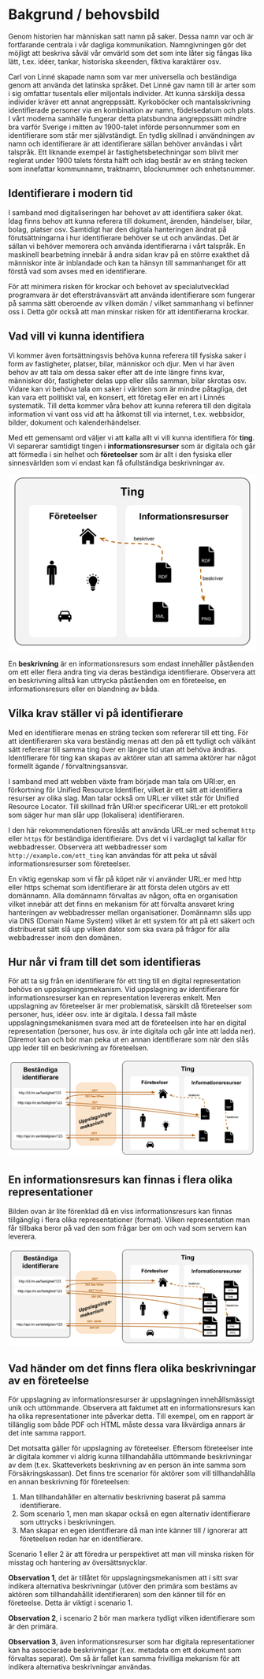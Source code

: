 # Bakgrund / behovsbild

Genom historien har människan satt namn på saker. Dessa namn var och är fortfarande centrala i vår dagliga kommunikation. Namngivningen gör det möjligt att beskriva såväl vår omvärld som det som inte låter sig fångas lika lätt, t.ex. idéer, tankar, historiska skeenden, fiktiva karaktärer osv.

Carl von Linné skapade namn som var mer universella och beständiga genom att använda det latinska språket. Det Linné gav namn till är arter som i sig omfattar tusentals eller miljontals individer. Att kunna särskilja dessa individer kräver ett annat angreppssätt. Kyrkoböcker och mantalsskrivning identifierade personer via en kombination av namn, födelsedatum och plats. I vårt moderna samhälle fungerar detta platsbundna angreppssätt mindre bra varför Sverige i mitten av 1900-talet införde personnummer som en identifierare som står mer självständigt. En tydlig skillnad i användningen av namn och identifierare är att identifierare sällan behöver användas i vårt talspråk. Ett liknande exempel är fastighetsbetechningar som blivit mer reglerat under 1900 talets första hälft och idag består av en sträng tecken som innefattar kommunnamn, traktnamn, blocknummer och enhetsnummer.

## Identifierare i modern tid
I samband med digitaliseringen har behovet av att identifiera saker ökat. Idag finns behov att kunna referera till dokument, ärenden, händelser, bilar, bolag, platser osv. Samtidigt har den digitala hanteringen ändrat på förutsättningarna i hur identifierare behöver se ut och användas. Det är sällan vi behöver memorera och använda identifierarna i vårt talspråk. En maskinell bearbetning innebär å andra sidan krav på en större exakthet då människor inte är inblandade och kan ta hänsyn till sammanhanget för att förstå vad som avses med en identifierare.

För att minimera risken för krockar och behovet av specialutvecklad programvara är det eftersträvansvärt att använda identifierare som fungerar på samma sätt oberoende av vilken domän / vilket sammanhang vi befinner oss i. Detta gör också att man minskar risken för att identifierarna krockar.

## Vad vill vi kunna identifiera
Vi kommer även fortsättningsvis behöva kunna referera till fysiska saker i form av fastigheter, platser, bilar, människor och djur. Men vi har även behov av att tala om dessa saker efter att de inte längre finns kvar, människor dör, fastigheter delas upp eller slås samman, bilar skrotas osv. Vidare kan vi behöva tala om saker i världen som är mindre påtagliga, det kan vara ett politiskt val, en konsert, ett företag eller en art i Linnés systematik. Till detta kommer våra behov att kunna referera till den digitala information vi vant oss vid att ha åtkomst till via internet, t.ex. webbsidor, bilder, dokument och kalenderhändelser.

Med ett gemensamt ord väljer vi att kalla allt vi vill kunna identifiera för **ting**. Vi separerar samtidigt tingen i **informationsresurser** som är digitala och går att förmedla i sin helhet och **företeelser** som är allt i den fysiska eller sinnesvärlden som vi endast kan få ofullständiga beskrivningar av. 

![](pics/ting.svg)

En **beskrivning** är en informationsresurs som endast innehåller påståenden om ett eller flera andra ting via deras beständiga identifierare. Observera att en beskrivning alltså kan uttrycka påståenden om en företeelse, en informationsresurs eller en blandning av båda.

## Vilka krav ställer vi på identifierare

Med en identifierare menas en sträng tecken som refererar till ett ting. För att identifieraren ska vara beständig menas att den på ett tydligt och välkänt sätt refererar till samma ting över en längre tid utan att behöva ändras. Identifierare för ting kan skapas av aktörer utan att samma aktörer har något formellt ägande / förvaltningsansvar.

I samband med att webben växte fram började man tala om URI:er, en förkortning för Unified Resource Identifier, vilket är ett sätt att identifiera resurser av olika slag. Man talar också om URL:er vilket står för Unified Resource Locator. Till skillnad från URI:er specificerar URL:er ett protokoll som säger hur man slår upp (lokalisera) identifieraren.

I den här rekommendationen föreslås att använda URL:er med schemat `http` eller `https` för beständiga identifierare. Dvs det vi i vardagligt tal kallar för webbadresser. Observera att webbadresser som `http://example.com/ett_ting` kan användas för att peka ut såväl informationsresurser som företeelser.

En viktig egenskap som vi får på köpet när vi använder URL:er med http eller https schemat som identifierare är att första delen utgörs av ett domännamn. Alla domännamn förvaltas av någon, ofta en organisation vilket innebär att det finns en mekanism för att förvalta ansvaret kring hanteringen av webbadresser mellan organisationer. Domännamn slås upp via DNS (Domain Name System) vilket är ett system för att på ett säkert och distribuerat sätt slå upp vilken dator som ska svara på frågor för alla webbadresser inom den domänen.

## Hur når vi fram till det som identifieras
För att ta sig från en identifierare för ett ting till en digital representation behövs en uppslagningsmekanism. Vid uppslagning av identifierare för informationsresurser kan en representation levereras enkelt. Men uppslagning av företeelser är mer problematisk, särskilt då företeelser som personer, hus, idéer osv. inte är digitala. I dessa fall måste uppslagningsmekanismen svara med att de företeelsen inte har en digital representation (personer, hus osv. är inte digitala och går inte att ladda ner). Däremot kan och bör man peka ut en annan identifierare som när den slås upp leder till en beskrivning av företeelsen.

![](pics/uppslagning.svg)

## En informationsresurs kan finnas i flera olika representationer
Bilden ovan är lite förenklad då en viss informationsresurs kan finnas tillgänglig i flera olika representationer (format). Vilken representation man får tillbaka beror på vad den som frågar ber om och vad som servern kan leverera.

![](pics/representation.svg)

## Vad händer om det finns flera olika beskrivningar av en företeelse

För uppslagning av informationsresurser är uppslagningen innehållsmässigt unik och uttömmande. Observera att faktumet att en informationsresurs kan ha olika representationer inte påverkar detta. Till exempel, om en rapport är tillänglig som både PDF och HTML måste dessa vara likvärdiga annars är det inte samma rapport.

Det motsatta gäller för uppslagning av företeelser. Eftersom företeelser inte är digitala kommer vi aldrig kunna tillhandahålla uttömmande beskrivningar av dem (t.ex. Skatteverkets beskrivning av en person än inte samma som Försäkringskassan). Det finns tre scenarior för aktörer som vill tillhandahålla en annan beskrivning för företeelsen:

1. Man tillhandahåller en alternativ beskrivning baserat på samma identifierare.
2. Som scenario 1, men man skapar också en egen alternativ identifierare som uttrycks i beskrivningen.
3. Man skapar en egen identifierare då man inte känner till / ignorerar att företeelsen redan har en identifierare.

Scenario 1 eller 2 är att föredra ur perspektivet att man vill minska risken för misstag och hantering av översättsnycklar.

**Observation 1**, det är tillåtet för uppslagningsmekanismen att i sitt svar indikera alternativa beskrivningar (utöver den primära som bestäms av aktören som tillhandahållit identifieraren) som den känner till för en företeelse. Detta är viktigt i scenario 1.

**Observation 2**, i scenario 2 bör man markera tydligt vilken identifierare som är den primära.

**Observation 3**, även informationsresurser som har digitala representationer kan ha associerade beskrivningar (t.ex. metadata om ett dokument som förvaltas separat). Om så är fallet kan samma frivilliga mekanism för att indikera alternativa beskrivningar användas.
